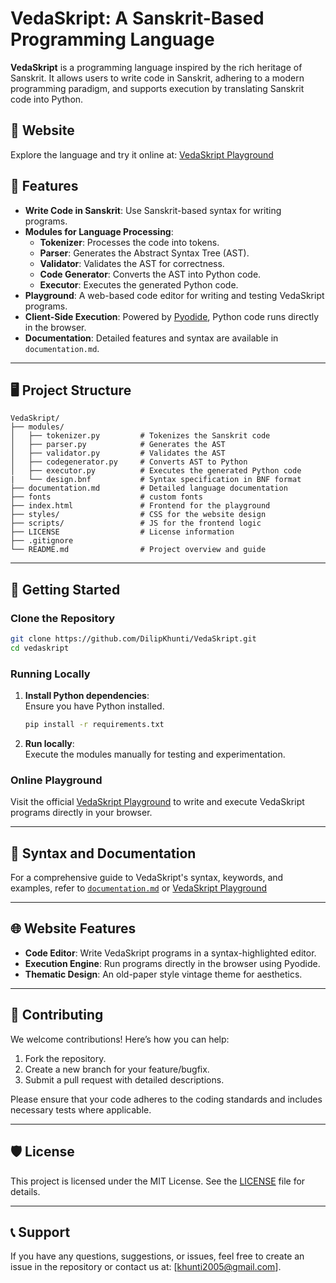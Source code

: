 # VedaSkript: A Sanskrit-Based Programming Language  

**VedaSkript** is a programming language inspired by the rich heritage of Sanskrit. It allows users to write code in Sanskrit, adhering to a modern programming paradigm, and supports execution by translating Sanskrit code into Python.  

## 🔗 Website  
Explore the language and try it online at: [VedaSkript Playground](https://vedaskript.vercel.app/)

## 🌟 Features  
- **Write Code in Sanskrit**: Use Sanskrit-based syntax for writing programs.  
- **Modules for Language Processing**:
  - **Tokenizer**: Processes the code into tokens.  
  - **Parser**: Generates the Abstract Syntax Tree (AST).  
  - **Validator**: Validates the AST for correctness.  
  - **Code Generator**: Converts the AST into Python code.  
  - **Executor**: Executes the generated Python code.  
- **Playground**: A web-based code editor for writing and testing VedaSkript programs.  
- **Client-Side Execution**: Powered by [Pyodide](https://pyodide.org/), Python code runs directly in the browser.  
- **Documentation**: Detailed features and syntax are available in `documentation.md`.  

---

## 🖥️ Project Structure  

```plaintext
VedaSkript/
├── modules/
│   ├── tokenizer.py         # Tokenizes the Sanskrit code  
│   ├── parser.py            # Generates the AST  
│   ├── validator.py         # Validates the AST  
│   ├── codegenerator.py     # Converts AST to Python  
│   ├── executor.py          # Executes the generated Python code  
|   └── design.bnf           # Syntax specification in BNF format  
├── documentation.md         # Detailed language documentation  
├── fonts                    # custom fonts
├── index.html               # Frontend for the playground  
├── styles/                  # CSS for the website design  
├── scripts/                 # JS for the frontend logic  
├── LICENSE                  # License information  
├── .gitignore
└── README.md                # Project overview and guide  
```

---

## 🚀 Getting Started  

### Clone the Repository  
```bash
git clone https://github.com/DilipKhunti/VedaSkript.git
cd vedaskript
```

### Running Locally  
1. **Install Python dependencies**:  
   Ensure you have Python installed.  
   ```bash
   pip install -r requirements.txt
   ```  

2. **Run locally**:  
   Execute the modules manually for testing and experimentation.  

### Online Playground  
Visit the official [VedaSkript Playground](https://vedaskript.vercel.app/) to write and execute VedaSkript programs directly in your browser.

---

## 📜 Syntax and Documentation  
For a comprehensive guide to VedaSkript's syntax, keywords, and examples, refer to [`documentation.md`](documentation.md) or [VedaSkript Playground](https://vedaskript.vercel.app/)

---

## 🌐 Website Features  
- **Code Editor**: Write VedaSkript programs in a syntax-highlighted editor.  
- **Execution Engine**: Run programs directly in the browser using Pyodide.  
- **Thematic Design**: An old-paper style vintage theme for aesthetics.  

---

## 📂 Contributing  

We welcome contributions! Here’s how you can help:  
1. Fork the repository.  
2. Create a new branch for your feature/bugfix.  
3. Submit a pull request with detailed descriptions.  

Please ensure that your code adheres to the coding standards and includes necessary tests where applicable.  

---

## 🛡️ License  

This project is licensed under the MIT License. See the [LICENSE](LICENSE) file for details.  

---

## 📞 Support  

If you have any questions, suggestions, or issues, feel free to create an issue in the repository or contact us at: [khunti2005@gmail.com].  
